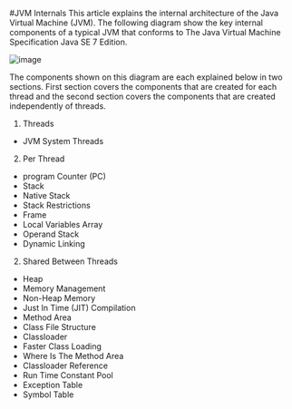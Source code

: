 #JVM Internals
This article explains the internal architecture of the Java Virtual Machine (JVM).
The following diagram show the key internal components of a typical JVM that conforms to The Java Virtual Machine Specification Java SE 7 Edition.

![image](https://github.com/codlife/JVMInternals/tree/master/Pictures)

The components shown on this diagram are each explained below in two sections. First section covers the components that are created for each thread and the second section covers the components that are created independently of threads.

1. Threads
 - JVM System Threads

2. Per Thread

 - program Counter (PC)
 - Stack
 - Native Stack
 - Stack Restrictions
 - Frame
 - Local Variables Array
 - Operand Stack
 - Dynamic Linking

2. Shared Between Threads
 - Heap
 - Memory Management
 - Non-Heap Memory
 - Just In Time (JIT) Compilation
 - Method Area
 - Class File Structure
 - Classloader
 - Faster Class Loading
 - Where Is The Method Area
 - Classloader Reference
 - Run Time Constant Pool
 - Exception Table
 - Symbol Table

